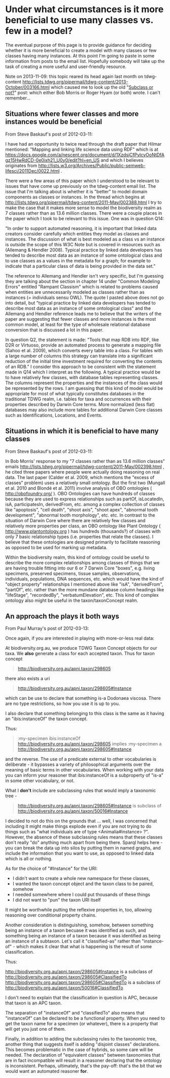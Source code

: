 # Under what circumstances is it more beneficial to use many classes vs. few in a model? #

The eventual purpose of this page is to provide guidance for deciding whether it is more beneficial to create a model with many classes or few classes having many instances.  At this point I'm going to paste in some information from posts to the email list.  Hopefully somebody will take up the task of creating a more useful and user-friendly resource.

Note on 2013-11-09: this topic reared its head again last month on tdwg-content http://lists.tdwg.org/pipermail/tdwg-content/2013-October/003166.html which caused me to look up the old "[Subclass or not?](http://wiki.tdwg.org/twiki/bin/view/TAG/SubclassOrNot)" post: which either Bob Morris or Roger Hyam (or both) wrote.  I can't remember...

## Situations where fewer classes and more instances would be beneficial ##
From Steve Baskauf's post of 2012-03-11:

I have had an opportunity to twice read through the draft paper that Hilmar mentioned: "Mapping and linking life science data using RDF" which is at
https://docs.google.com/a/nescent.org/document/d/1XzdsjCfPylcyOoNtDfAgz15HwRdCD-0e0ixh21_U0y0/edit?hl=en_US and which I believes originates from http://lists.w3.org/Archives/Public/public-semweb-lifesci/2011Dec/0022.html .

There were a few areas of this paper which I understood to be relevant to issues that have come up previously on the tdwg-content email list.  The issue that I'm talking about is whether it is "better" to model domain components as classes or instances.  In the thread which begins at http://lists.tdwg.org/pipermail/tdwg-content/2011-May/002388.html I try to make the case that it makes more sense to model the biodiversity realm as 7 classes rather than as 13.6 million classes.  There were a couple places in the paper which I took to be relevant to this issue.  One was in question Q14:

"In order to support automated reasoning, it is important that linked data creators consider carefully which entities they model as classes and instances. The discussion of what is best modeled as a class vs an instance is outside the scope of this W3C Note but is covered in resources such as (Allemang & Hendler 2008). Typical practice by linked data developers has tended to describe most data as an instance of some ontological class and to use classes as a values in the metadata for a graph; for example to indicate that a particular class of data is being provided in the data set."

The reference to Allemang and Hendler isn't very specific, but I'm guessing they are talking about the section in chapter 14 under "Common Modeling Errors" entitled "Rampant Classism" which is related to problems caused when entities are unnecessarily modeled as classes rather than as instances (= individuals sensu OWL).  The quote I pasted above does not go into detail, but "typical practice by linked data developers has tended to describe most data as an instance of some ontological class" and the Allemang and Hendler reference leads me to believe that the writers of the paper are suggesting that fewer classes and more instances is the most common model, at least for the type of wholesale relational database conversion that is discussed a lot in this paper.

In question Q2, the statement is made: "Tools that map RDB into RDF, like D2R or Virtuoso, provide an automated process to generate a mapping file (Sahoo et al. 2009), which converts every table into a class.  For tables with a large number of columns this strategy can translate into a significant reduction of the initial time investment required for converting the contents of an RDB."  I consider this approach to be consistent with the statement made in Q14 which I interpret as the following.  A typical practice would be to have relatively few classes, with database tables representing classes.  The columns represent the properties and the instances of the class would be represented by the rows.  I am guessing that this kind of model would be appropriate for most of what typically constitutes databases in the traditional TDWG realm, i.e. tables for taxa and occurrences with their properties described by Darwin Core terms.  More normalized (less flat) databases may also include more tables for additional Darwin Core classes such as Identifications, Locations, and Events.

## Situations in which it is beneficial to have many classes ##
From Steve Baskauf's post of 2012-03-11:

In Bob Morris' response to my "7 classes rather than as 13.6 million classes" emails http://lists.tdwg.org/pipermail/tdwg-content/2011-May/002398.html , he cited three papers where people were actually doing reasoning on real data.  The last paper (Calder et al. 2009, which mentions the "excess of classes" problem) uses a relatively small ontology.  But the first two (Mungall et al. 2010 and Blondé et al. 2011) involve analysis of OBO ontologies ( http://obofoundry.org/ ).  OBO Ontologies can have hundreds of classes because they are used to express relationships such as partOf,  isLocatedIn, isA, participatesIn, derivedFrom, etc. among a complex collection of classes like "apoptosis", "cell death", "shoot axis", "shoot apex", "abnormal tooth development", "abnormal tooth morphology", etc. etc.  In contrast to the situation of Darwin Core where there are relatively few classes and relatively more properties per class, an OBO ontology like Plant Ontology ( http://www.plantontology.org ) has hundreds (thousands?) of classes with only 7 basic relationship types (i.e. properties that relate the classes).  I believe that these ontologies are designed primarily to facilitate reasoning as opposed to be used for marking up metadata.

Within the biodiversity realm, this kind of ontology could be useful to describe the more complex relationships among classes of things that we are having trouble fitting into our 6 or 7 Darwin Core "boxes", e.g. living specimens, preserved specimens, tissue samples, observations, individuals, populations, DNA sequences, etc.  which would have the kind of "object property" relationships I mentioned above like "isA", "derivedFrom", "partOf", etc. rather than the more mundane database column headings like "lifeStage", "recordedBy", "verbatumElevation", etc.  This kind of complex ontology also might be useful in the taxon/taxonConcept realm.

## An approach the plays it both ways ##
From Paul Murray's post of 2012-03-13:

Once again, if you are interested in playing with more-or-less real data:

At biodiversity.org.au, we produce TDWG Taxon Concept objects for our taxa. We **also** generate a class for each accepted taxon. Thus for taxon concept
> http://biodiversity.org.au/apni.taxon/298605

there also exists a uri
> http://biodiversity.org.au/apni.taxon/298605#Instance

which can be use to declare that something is-a Dodonaea viscosa. There are no type restrictions, so how you use it is up to you.

I also declare that something belonging to this class is the same as it having an "ibis:instanceOf" the taxon concept.

Thus:
> :my-specimen ibis:instanceOf <http://biodiversity.org.au/apni.taxon/298605>
implies
> :my-specimen a <http://biodiversity.org.au/apni.taxon/298605#Instance>

and the reverse. The use of a predicate external to other vocabularies is deliberate - it bypasses a variety of philosophical arguments over the meaning of basic terms in other vocabularies. When working with your data you can inform your reasoner that ibis:instanceOf is a subproperty of "is-a" in some other vocabulary, or not.

What I **don't** include are subclassing rules that would imply a taxonomic tree -

> <http://biodiversity.org.au/apni.taxon/298605#Instance> is subclass of <http://biodiversity.org.au/apni.taxon/50016#Instance>

I decided to not do this on the grounds that … well, I was concerned that including it might make things explode even if you are not trying to do things such as "what individuals are of type <Animalia#instance> ?".  However, the absence of these subclassing rules means that these classes don't really "do" anything much apart from being there. Sparql helps here - you can break the data up into silos by putting them in named graphs, and include the information that you want to use, as opposed to linked data which is all or nothing.

As for the choice of "#Instance" for the URI:
  * I didn't want to create a whole new namespace for these classes,
  * I wanted the taxon concept object and the taxon class to be paired, somehow
  * I needed somewhere where I could put thousands of these things
  * I did not want to "pun" the taxon URI itself

It might be worthwhile putting the reflexive properties in, too, allowing reasoning over conditional property chains.

Another consideration is distinguishing, somehow, between something being an instance of a taxon becuase it was identified as such, and something being an instance of a taxon because it was identified as being an instance of a  subtaxon. Let's call it "classified-as" rather than "instance-of" - which makes it clear that what is happening is the result of some classification.

Thus:

http://biodiversity.org.au/apni.taxon/298605#Instance is a subclass of http://biodiversity.org.au/apni.taxon/298605#ClassifiedTo
http://biodiversity.org.au/apni.taxon/298605#ClassifiedTo  is a subclass of http://biodiversity.org.au/apni.taxon/50016#ClassifiedTo

I don't need to explain that the classification in question is APC, because that taxon is an APC taxon.

The separation of "instanceOf" and "classifiedTo" also means that "instanceOf" can be declared to be a functional property. When you need to get the taxon name for a specimen (or whatever), there is a property that will get you just one of them.

Finally, in addition to adding the subclassing rules to the taxonomic tree, another thing that suggests itself is adding "disjoint classes" declarations. This becomes problematic in the case of hybrids, so some care will be needed. The declaration of "equivalent classes" between taxonomies that are in fact incompatible will result in a reasoner declaring that the ontology is inconsistent. Perhaps, ultimately, that's the pay-off: that's the bit that we would want an automated reasoner **for**.